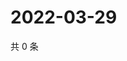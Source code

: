 # 2022-03-29

共 0 条

<!-- BEGIN WEIBO -->
<!-- 最后更新时间 Tue Mar 29 2022 12:18:59 GMT+0800 (China Standard Time) -->

<!-- END WEIBO -->
